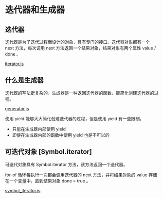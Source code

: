 # 迭代器和生成器

## 迭代器

迭代器是为了迭代过程而设计的对象，具有专门的接口。迭代器对象都有一个 next 方法，每次调用 next 方法返回一个结果对象，结果对象有两个属性 value / done 。

[iterator.js](iterator.js)

## 什么是生成器

迭代器的写法挺复杂的，生成器是一种返回迭代器的函数，能简化创建迭代器的过程。

[generator.js](generator.js)

使用 yield 能够大大简化创建迭代器的过程，但是使用 yield 有一些限制。

- 只能在生成器内部使用 yield
- 即便在生成器内部的函数中使用 yield 也是不可以的

## 可迭代对象 [Symbol.iterator]

可迭代对象具有 Symbol.iterator 方法，该方法返回一个迭代器。

for-of 循环每执行一次都会调用迭代器的 next 方法，并将结果对象的 value 存储在一个变量中，直到结果对象 done = true 。

[symbol_iterator.js](symbol_iterator.js)
